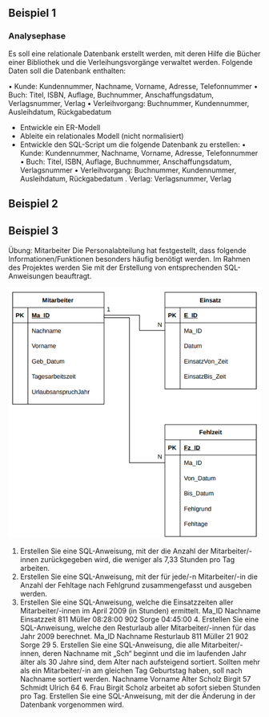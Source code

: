 ## Beispiel 1

### Analysephase

Es soll eine relationale Datenbank erstellt werden, mit deren Hilfe die Bücher einer Bibliothek und die Verleihungsvorgänge verwaltet werden. Folgende Daten soll die Datenbank enthalten:

• Kunde: Kundennummer, Nachname, Vorname, Adresse, Telefonnummer
• Buch: Titel, ISBN, Auflage, Buchnummer, Anschaffungsdatum, Verlagsnummer, Verlag
• Verleihvorgang: Buchnummer, Kundennummer, Ausleihdatum, Rückgabedatum

- Entwickle ein ER-Modell
- Ableite ein relationales Modell (nicht normalisiert)
- Entwickle den SQL-Script um die folgende Datenbank zu erstellen:
  • Kunde: Kundennummer, Nachname, Vorname, Adresse, Telefonnummer
  • Buch: Titel, ISBN, Auflage, Buchnummer, Anschaffungsdatum, Verlagsnummer
  • Verleihvorgang: Buchnummer, Kundennummer, Ausleihdatum, Rückgabedatum
  . Verlag: Verlagsnummer, Verlag



## Beispiel 2

## Beispiel 3

Übung: Mitarbeiter
Die Personalabteilung hat festgestellt, dass folgende
Informationen/Funktionen besonders häufig benötigt werden. Im Rahmen des Projektes werden Sie mit der Erstellung von entsprechenden SQL-Anweisungen beauftragt.

![alt text](beispiel2_miarbeiter.png)

1. Erstellen Sie eine SQL-Anweisung, mit der die Anzahl der Mitarbeiter/-innen zurückgegeben wird, die weniger als 7,33 Stunden pro Tag arbeiten.
2. Erstellen Sie eine SQL-Anweisung, mit der für jede/-n Mitarbeiter/-in die Anzahl der Fehltage nach Fehlgrund zusammengefasst und ausgeben werden.
3. Erstellen Sie eine SQL-Anweisung, welche die Einsatzzeiten aller Mitarbeiter/-innen im April 2009 (in Stunden) ermittelt.
   Ma_ID Nachname Einsatzzeit
   811 Müller 08:28:00
   902 Sorge 04:45:00 4. Erstellen Sie eine SQL-Anweisung, welche den Resturlaub aller
   Mitarbeiter/-innen für das Jahr 2009 berechnet.
   Ma_ID Nachname Resturlaub
   811 Müller 21
   902 Sorge 29 5. Erstellen Sie eine SQL-Anweisung, die alle Mitarbeiter/-
   innen, deren Nachname mit „Sch“ beginnt und die im laufenden
   Jahr älter als 30 Jahre sind, dem Alter nach aufsteigend
   sortiert. Sollten mehr als ein Mitarbeiter/-in am gleichen
   Tag Geburtstag haben, soll nach Nachname sortiert werden.
   Nachname Vorname Alter
   Scholz Birgit 57 Schmidt Ulrich 64 6. Frau Birgit Scholz arbeitet ab sofort sieben Stunden pro Tag. Erstellen Sie eine SQL-Anweisung, mit der die Änderung in der Datenbank vorgenommen wird.
